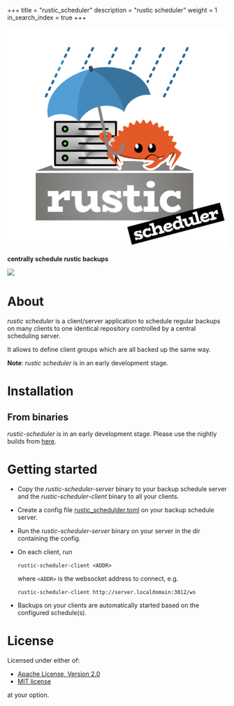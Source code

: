 +++
title = "rustic_scheduler"
description = "rustic scheduler"
weight = 1
in_search_index = true
+++

<p>
<img class="content-logo" src="https://raw.githubusercontent.com/rustic-rs/assets/main/logos/readme_header_scheduler.png" />
</p>
<p><b>centrally schedule rustic backups</b></p>

<!-- <p>
<a href="https://crates.io/crates/rustic-rs"><img src="https://img.shields.io/crates/v/rustic-rs.svg" /></a>
<a href="https://docs.rs/rustic-rs/"><img src="https://img.shields.io/docsrs/rustic-rs?style=flat&amp;labelColor=1c1d42&amp;color=4f396a&amp;logo=Rust&amp;logoColor=white" /></a>
<a href="https://raw.githubusercontent.com/rustic-rs/rustic/main/"><img src="https://img.shields.io/badge/license-Apache2.0/MIT-blue.svg" /></a>
<a href="https://crates.io/crates/rustic-rs"><img src="https://img.shields.io/crates/d/rustic-rs.svg" /></a>
<p> -->

<p>
<a href="https://github.com/rustic-rs/rustic_scheduler/actions/workflows/nightly.yml"><img src="https://github.com/rustic-rs/rustic_scheduler/actions/workflows/nightly.yml/badge.svg" /></a>
</p>

# About

_rustic scheduler_ is a client/server application to schedule regular backups on
many clients to one identical repository controlled by a central scheduling
server.

It allows to define client groups which are all backed up the same way.

**Note**: _rustic scheduler_ is in an early development stage.

# Installation

## From binaries

_rustic-scheduler_ is in an early development stage. Please use the nightly builds from [here](https://rustic.cli.rs/docs/nightly_builds.html).

# Getting started

- Copy the _rustic-scheduler-server_ binary to your backup schedule server and
  the _rustic-scheduler-client_ binary to all your clients.
- Create a config file [rustic_schedulder.toml](https://raw.githubusercontent.com/rustic-rs/rustic_scheduler/main/config/rustic_scheduler.toml) on your backup schedule server.
- Run the _rustic-scheduler-server_ binary on your server in the dir containing
  the config.
- On each client, run

  ```
  rustic-scheduler-client <ADDR>
  ```

  where `<ADDR>` is the
  websocket address to connect, e.g.

  ```
  rustic-scheduler-client http://server.localdomain:3012/ws
  ```

- Backups on your clients are automatically started based on the configured
  schedule(s).

# License

Licensed under either of:

- [Apache License, Version 2.0](https://raw.githubusercontent.com/rustic-rs/rustic_scheduler/main/LICENSE-APACHE)
- [MIT license](https://raw.githubusercontent.com/rustic-rs/rustic_scheduler/main/LICENSE-MIT)

at your option.
